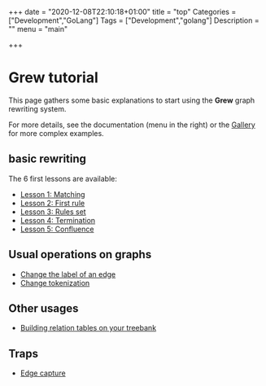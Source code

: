 +++
date = "2020-12-08T22:10:18+01:00"
title = "top"
Categories = ["Development","GoLang"]
Tags = ["Development","golang"]
Description = ""
menu = "main"

+++

# Grew tutorial

This page gathers some basic explanations to start using the **Grew** graph rewriting system.

For more details, see the documentation (menu in the right) or the [Gallery](../../gallery/top) for more complex examples.

## basic rewriting

The 6 first lessons are available:

 - [Lesson 1: Matching](../01_matching)
 - [Lesson 2: First rule](../02_first_rule)
 - [Lesson 3: Rules set](../03_rules_set)
 - [Lesson 4: Termination](../04_termination)
 - [Lesson 5: Confluence](../05_confluence)

## Usual operations on graphs
 - [Change the label of an edge](../edge_label)
 - [Change tokenization](../tokenisation_change)

## Other usages
 - [Building relation tables on your treebank](../relation_table)

## Traps
 - [Edge capture](../edge_capture)